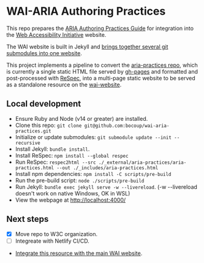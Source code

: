 # WAI-ARIA Authoring Practices

This repo prepares the [ARIA Authoring Practices Guide](https://w3c.github.io/aria-practices/) for integration into the [Web Accessibility Initiative](https://www.w3.org/WAI/) website.

The WAI website is built in Jekyll and [brings together several git submodules
into one website](https://wai-website-theme.netlify.app/technical/).

This project implements a pipeline to convert the [aria-practices repo](https://github.com/w3c/aria-practices/), which
is currently a single static HTML file served by
[gh-pages](https://pages.github.com/) and formatted and
post-processed with [ReSpec](https://pages.github.com/), into a multi-page static website to be served as a standalone resource on the
[wai-website](https://github.com/w3c/wai-website/).

## Local development

- Ensure Ruby and Node (v14 or greater) are installed.
- Clone this repo: `git clone git@github.com:bocoup/wai-aria-practices.git`
- Initialize or update submodules: `git submodule update --init --recursive`
- Install Jekyll: `bundle install`.
- Install ReSpec: `npm install --global respec`
- Run ReSpec: `respec2html --src ./_external/aria-practices/aria-practices.html --out ./_includes/aria-practices.html`
- Install npm dependencies: `npm install -C scripts/pre-build`
- Run the pre-build script: `node ./scripts/pre-build`
- Run Jekyll: `bundle exec jekyll serve -w --livereload`. (-w --livereload doesn't work on native Windows, OK in WSL)
- View the webpage at [http://localhost:4000/](http://localhost:4000/)

## Next steps

- [x] Move repo to W3C organization.
- [ ] Integreate with Netlify CI/CD.
- [Integrate this resource with the main WAI website](https://wai-website-theme.netlify.app/technical/integrate/).


